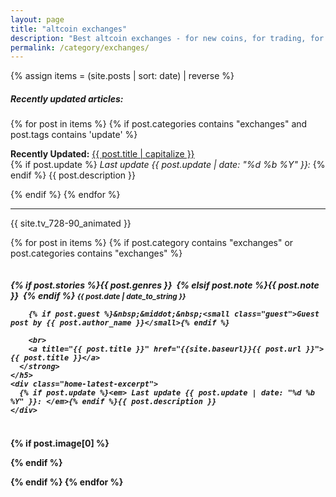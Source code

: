 ```yaml
---
layout: page
title: "altcoin exchanges"
description: "Best altcoin exchanges - for new coins, for trading, for trading bots."
permalink: /category/exchanges/
---
```


{% assign items = (site.posts | sort: date) | reverse %}

<h5><span class="tag">Recently updated articles:</span></h5>

{% for post in items  %}
{% if post.categories contains "exchanges" and post.tags contains 'update' %}

<p>
 <strong>Recently Updated:</strong> <a title="{{ post.title }}" href="{{ site.baseurl }}{{ post.url }}">{{ post.title | capitalize }}</a>
 <br>
 {% if post.update %}<em> Last update {{ post.update | date: "%d %b %Y" }}: </em>{% endif %} {{ post.description }}
</p>

{% endif %}
{% endfor %}

<hr>

<p>{{ site.tv_728-90_animated }}</p>


{% for post in items  %}
{% if post.category contains "exchanges" or post.categories contains "exchanges" %}


<div class="row home-latest"  id="gtm-{{post.categories[0]}}">
  <div class="seven columns">
    <h5 class="post">
      <strong>
        {% if post.stories %}<span class="tag">{{ post.genres }}</span>&nbsp;
        {% elsif post.note %}<span class="tag custom-note">{{ post.note }}</span>&nbsp;
        {% endif %}
        <small>{{ post.date | date_to_string }}</small>

        {% if post.guest %}&nbsp;&middot;&nbsp;<small class="guest">Guest post by {{ post.author_name }}</small>{% endif %}

        <br>
        <a title="{{ post.title }}" href="{{site.baseurl}}{{ post.url }}">{{ post.title }}</a>
      </strong>
    </h5>
    <div class="home-latest-excerpt">
      {% if post.update %}<em> Last update {{ post.update | date: "%d %b %Y" }}: </em>{% endif %}{{ post.description }}
    </div>
  </div>
  {% if post.image[0] %}
  <div class="five columns">
    <a title="{{ post.title }}" target="_blank" href="{{site.baseurl}}{{ post.url }}">
      <figure class="thumb">
        <amp-img itemprop="image" src="{{ post.image[0] }}" alt="Altcoin Trading Blog"
        layout="responsive"
        data-original-width="720px" data-original-height="360px"
        width="150px" height="80px">
        </amp-img>
      </figure>
    </a>
  </div>
  {% endif %}
</div>



{% endif %}
{% endfor %}

